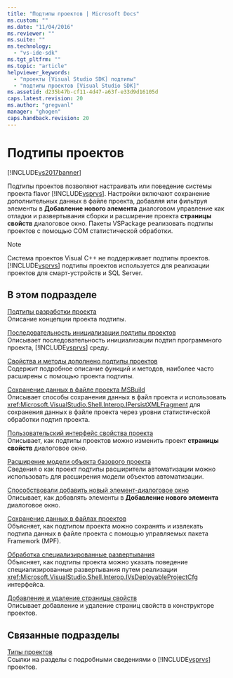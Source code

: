 ```yaml
---
title: "Подтипы проектов | Microsoft Docs"
ms.custom: ""
ms.date: "11/04/2016"
ms.reviewer: ""
ms.suite: ""
ms.technology: 
  - "vs-ide-sdk"
ms.tgt_pltfrm: ""
ms.topic: "article"
helpviewer_keywords: 
  - "проекты [Visual Studio SDK] подтипы"
  - "подтипы проектов [Visual Studio SDK]"
ms.assetid: d235b47b-cf11-4d47-a63f-e33d9d16105d
caps.latest.revision: 20
ms.author: "gregvanl"
manager: "ghogen"
caps.handback.revision: 20
---
```

# Подтипы проектов
[!INCLUDE[vs2017banner](../../code-quality/includes/vs2017banner.md)]

Подтипы проектов позволяют настраивать или поведение системы проекта flavor [!INCLUDE[vsprvs](../../code-quality/includes/vsprvs_md.md)]. Настройки включают сохранение дополнительных данных в файле проекта, добавляя или фильтруя элементы в **Добавление нового элемента** диалоговом управление как отладки и развертывания сборки и расширение проекта **страницы свойств** диалоговое окно. Пакеты VSPackage реализовать подтипы проектов с помощью COM статистической обработки.  
  
> [!NOTE]
>  Система проектов Visual C\+\+ не поддерживает подтипы проектов.[!INCLUDE[vsprvs](../../code-quality/includes/vsprvs_md.md)] подтипы проектов используется для реализации проектов для смарт\-устройств и SQL Server.  
  
## В этом подразделе  
 [Подтипы разработки проекта](../../extensibility/internals/project-subtypes-design.md)  
 Описание концепции проекта подтипы.  
  
 [Последовательность инициализации подтипы проектов](../../extensibility/internals/initialization-sequence-of-project-subtypes.md)  
 Описывает последовательность инициализации подтип программного проекта, [!INCLUDE[vsprvs](../../code-quality/includes/vsprvs_md.md)] среду.  
  
 [Свойства и методы дополнено подтипы проектов](../../extensibility/internals/properties-and-methods-extended-by-project-subtypes.md)  
 Содержит подробное описание функций и методов, наиболее часто расширены с помощью проекта подтипы.  
  
 [Сохранение данных в файле проекта MSBuild](../../extensibility/internals/persisting-data-in-the-msbuild-project-file.md)  
 Описывает способы сохранения данных в файл проекта и использовать <xref:Microsoft.VisualStudio.Shell.Interop.IPersistXMLFragment> для сохранения данных в файле проекта через уровни статистической обработки подтип проекта.  
  
 [Пользовательский интерфейс свойства проекта](../../extensibility/internals/project-property-user-interface.md)  
 Описывает, как подтипы проектов можно изменить проект **страницы свойств** диалоговое окно.  
  
 [Расширение модели объекта базового проекта](../../extensibility/internals/extending-the-object-model-of-the-base-project.md)  
 Сведения о как проект подтипы расширители автоматизации можно использовать для расширения модели объектов автоматизации.  
  
 [Способствовали добавить новый элемент\-диалоговое окно](../../extensibility/internals/contributing-to-the-add-new-item-dialog-box.md)  
 Описывает, как добавлять элементы в **Добавление нового элемента** диалоговое окно.  
  
 [Сохранение данных в файлах проектов](../../extensibility/saving-data-in-project-files.md)  
 Объясняет, как подтипом проекта можно сохранять и извлекать подтипа данных в файле проекта с помощью управляемых пакета Framework \(MPF\).  
  
 [Обработка специализированные развертывания](../../extensibility/internals/handling-specialized-deployment.md)  
 Объясняет, как подтипы проекта можно указать поведение специализированные развертывания путем реализации <xref:Microsoft.VisualStudio.Shell.Interop.IVsDeployableProjectCfg> интерфейса.  
  
 [Добавление и удаление страницы свойств](../../extensibility/adding-and-removing-property-pages.md)  
 Описывает добавление и удаление страниц свойств в конструкторе проектов.  
  
## Связанные подразделы  
 [Типы проектов](../../extensibility/internals/project-types.md)  
 Ссылки на разделы с подробными сведениями о [!INCLUDE[vsprvs](../../code-quality/includes/vsprvs_md.md)] проектов.